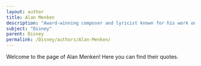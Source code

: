 ```yaml
---
layout: author
title: Alan Menken
description: "Award-winning composer and lyricist known for his work on Disney films such as 'The Little Mermaid,' 'Beauty and the Beast,' and 'Aladdin,' contributing significantly to Disney's musical legacy."
subject: "Disney"
parent: Disney
permalink: /Disney/authors/Alan-Menken/
---
```


Welcome to the page of Alan Menken! Here you can find their quotes.
